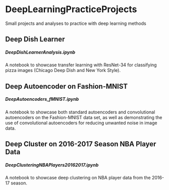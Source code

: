 # DeepLearningPracticeProjects
Small projects and analyses to practice with deep learning methods

## Deep Dish Learner 
##### DeepDishLearnerAnalysis.ipynb
A notebook to showcase transfer learning with ResNet-34 for classifying pizza images (Chicago Deep Dish and New York Style).

## Deep Autoencoder on Fashion-MNIST 
##### DeepAutoencoders_fMNIST.ipynb
A notebook to showcase both standard autoencoders and convolutional autoencoders on the Fashion-MNIST data set, as well as demonstrating the use of convolutional autoencoders for reducing unwanted noise in image data.

## Deep Cluster on 2016-2017 Season NBA Player Data 
##### DeepClusteringNBAPlayers20162017.ipynb
A notebook to showcase deep clustering on NBA player data from the 2016-17 season.
